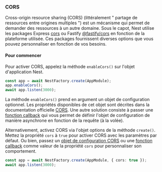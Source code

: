 ### CORS

Cross-origin resource sharing (CORS) (littéralement " partage de ressources entre origines multiples ") est un mécanisme qui permet de demander des ressources à un autre domaine. Sous le capot, Nest utilise les packages Express [cors](https://github.com/expressjs/cors) ou Fastify [@fastify/cors](https://github.com/fastify/fastify-cors) en fonction de la plateforme utilisée. Ces packages fournissent diverses options que vous pouvez personnaliser en fonction de vos besoins.

#### Pour commencer

Pour activer CORS, appelez la méthode `enableCors()` sur l'objet d'application Nest.

```typescript
const app = await NestFactory.create(AppModule);
app.enableCors();
await app.listen(3000);
```

La méthode `enableCors()` prend en argument un objet de configuration optionnel. Les propriétés disponibles de cet objet sont décrites dans la documentation officielle [CORS](https://github.com/expressjs/cors#configuration-options). Une autre solution consiste à passer une [fonction callback](https://github.com/expressjs/cors#configuring-cors-asynchronously) qui vous permet de définir l'objet de configuration de manière asynchrone en fonction de la requête (à la volée).

Alternativement, activez CORS via l'objet options de la méthode `create()`. Mettez la propriété `cors` à `true` pour activer CORS avec les paramètres par défaut.
Ou bien, passez un [objet de configuration CORS](https://github.com/expressjs/cors#configuration-options) ou une [fonction callback](https://github.com/expressjs/cors#configuring-cors-asynchronously) comme valeur de la propriété `cors` pour personnaliser son comportement.

```typescript
const app = await NestFactory.create(AppModule, { cors: true });
await app.listen(3000);
```
